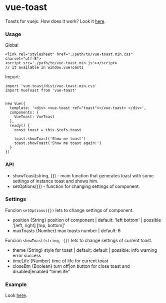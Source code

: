 # vue-toast

Toasts for vuejs.
How does it work? Look it [here](http://astaroverov.github.io/#!/example/vue-toast).

### Usage

Global
```
<link rel="stylesheet" href="./path/to/vue-toast.min.css" charset="utf-8">
<script src='./path/to/vue-toast.min.js'></script>
// it available in window.vueToasts
```

Import:
```
import 'vue-toast/dist/vue-toast.min.css'
import VueToast from 'vue-toast'


new Vue({
  template: '<div> <vue-toast ref="toast"></vue-toast> </div>',
  components: {
    VueToast: VueToast
  },
  ready() {
    const toast = this.$refs.toast
    
    toast.showToast('Show me toast')
    toast.showToast('Show me toast again!')
  }
})
```

### API

* showToast(string, {}) - main function that generates toast with some settings of instance toast and shows him.
* setOptions({}) - function for changing settings of component.

### Settings

Funcion <code>setOptions({})</code> lets to change settings of component.
* position {String} position of component | default: 'left bottom' | possible '[left, right] [top, bottom]'
* maxToasts {Number} max toasts number | default: 6

Funcion <code>showToast(string, {})</code> lets to change settings of current toast.
* theme {String} style for toast | default: default | possible: info warning error success
* timeLife {Number} time of life for current toast
* closeBtn {Boolean} turn off|on button for close toast and disabled|enabled "timeLife"

### Example

Look [here](https://github.com/AStaroverov/vue-toast/blob/master/index.html).

